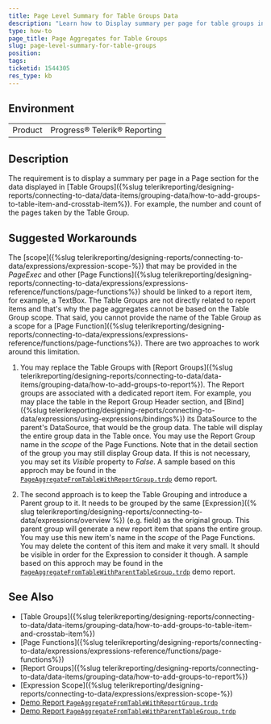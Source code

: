 ```yaml
---
title: Page Level Summary for Table Groups Data
description: "Learn how to Display summary per page for table groups in the page section of Telerik Reporting reports."
type: how-to
page_title: Page Aggregates for Table Groups
slug: page-level-summary-for-table-groups
position: 
tags: 
ticketid: 1544305
res_type: kb
---
```


## Environment

<table>
	<tbody>
		<tr>
			<td>Product</td>
			<td>Progress® Telerik® Reporting</td>
		</tr>
	</tbody>
</table>


## Description

The requirement is to display a summary per page in a Page section for the data displayed in [Table Groups]({%slug telerikreporting/designing-reports/connecting-to-data/data-items/grouping-data/how-to-add-groups-to-table-item-and-crosstab-item%}). For example, the number and count of the pages taken by the Table Group.

## Suggested Workarounds

The [scope]({%slug telerikreporting/designing-reports/connecting-to-data/expressions/expression-scope-%}) that may be provided in the _PageExec_ and other [Page Functions]({%slug telerikreporting/designing-reports/connecting-to-data/expressions/expressions-reference/functions/page-functions%}) should be linked to a report item, for example, a TextBox. The Table Groups are not directly related to report items and that's why the page aggregates cannot be based on the Table Group scope. That said, you cannot provide the name of the Table Group as a scope for a [Page Function]({%slug telerikreporting/designing-reports/connecting-to-data/expressions/expressions-reference/functions/page-functions%}). There are two approaches to work around this limitation.

1. You may replace the Table Groups with [Report Groups]({%slug telerikreporting/designing-reports/connecting-to-data/data-items/grouping-data/how-to-add-groups-to-report%}). The Report groups are associated with a dedicated report item. For example, you may place the table in the Report Group Header section, and [Bind]({%slug telerikreporting/designing-reports/connecting-to-data/expressions/using-expressions/bindings%}) its DataSource to the parent's DataSource, that would be the group data. The table will display the entire group data in the Table once. You may use the Report Group name in the _scope_ of the Page Functions. Note that in the detail section of the group you may still display Group data. If this is not necessary, you may set its _Visible_ property to _False_. A sample based on this approch may be found in the [`PageAggregateFromTableWithReportGroup.trdp`](https://github.com/telerik/reporting-docs/blob/master/knowledge-base/resources/PageAggregateFromTableWithReportGroup.trdp) demo report.

1. The second approach is to keep the Table Grouping and introduce a Parent group to it. It needs to be grouped by the same [Expression]({% slug telerikreporting/designing-reports/connecting-to-data/expressions/overview %}) (e.g. field) as the original group. This parent group will generate a new report item that spans the entire group. You may use this new item's name in the _scope_ of the Page Functions. You may delete the content of this item and make it very small. It should be visible in order for the Expression to consider it though. A sample based on this approch may be found in the [`PageAggregateFromTableWithParentTableGroup.trdp`](https://github.com/telerik/reporting-docs/blob/master/knowledge-base/resources/PageAggregateFromTableWithParentTableGroup.trdp) demo report.

## See Also

* [Table Groups]({%slug telerikreporting/designing-reports/connecting-to-data/data-items/grouping-data/how-to-add-groups-to-table-item-and-crosstab-item%})
* [Page Functions]({%slug telerikreporting/designing-reports/connecting-to-data/expressions/expressions-reference/functions/page-functions%})
* [Report Groups]({%slug telerikreporting/designing-reports/connecting-to-data/data-items/grouping-data/how-to-add-groups-to-report%})
* [Expression Scope]({%slug telerikreporting/designing-reports/connecting-to-data/expressions/expression-scope-%})
* [Demo Report `PageAggregateFromTableWithReportGroup.trdp`](https://github.com/telerik/reporting-docs/blob/master/knowledge-base/resources/PageAggregateFromTableWithReportGroup.trdp)
* [Demo Report `PageAggregateFromTableWithParentTableGroup.trdp`](https://github.com/telerik/reporting-docs/blob/master/knowledge-base/resources/PageAggregateFromTableWithParentTableGroup.trdp)
